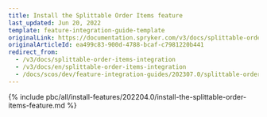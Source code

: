 ```yaml
---
title: Install the Splittable Order Items feature
last_updated: Jun 20, 2022
template: feature-integration-guide-template
originalLink: https://documentation.spryker.com/v3/docs/splittable-order-items-integration
originalArticleId: ea499c83-900d-4788-bcaf-c7981220b441
redirect_from:
  - /v3/docs/splittable-order-items-integration
  - /v3/docs/en/splittable-order-items-integration
  - /docs/scos/dev/feature-integration-guides/202307.0/splittable-order-items-feature-integration.html
---
```


{% include pbc/all/install-features/202204.0/install-the-splittable-order-items-feature.md %} <!-- To edit, see /_includes/pbc/all/install-features/202204.0/install-the-splittable-order-items-feature.md -->
